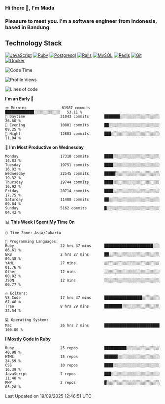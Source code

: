### Hi there 👋, I'm Mada
### Pleasure to meet you. I'm a software engineer from Indonesia, based in Bandung.

## Technology Stack

[![JavaScript](https://img.shields.io/badge/-JavaScript-%23F7DF1C?style=flat-square&logo=javascript&logoColor=000000&labelColor=%23F7DF1C&color=%23FFCE5A)](https://www.javascript.com/)
[![Ruby](https://img.shields.io/badge/Ruby-CC342D?style=flat-square&logo=ruby&logoColor=white)](https://www.ruby-lang.org/en/)
[![Postgresql](https://img.shields.io/badge/PostgreSQL-316192?style=flat-square&logo=postgresql&logoColor=ffffff)](https://www.postgresql.org/)
[![Rails](https://img.shields.io/badge/Ruby_on_Rails-CC0000?style=flat-square&logo=ruby-on-rails&logoColor=white)](https://rubyonrails.org/)
[![MySQL](https://img.shields.io/badge/-MySQL-4479A1?style=flat-square&logo=MySQL&logoColor=ffffff)](https://www.mysql.com/)
[![Redis](https://img.shields.io/badge/-Redis-DC382D?style=flat-square&logo=Redis&logoColor=ffffff)](https://redis.io/)
[![Git](https://img.shields.io/badge/-Git-%23F05032?style=flat-square&logo=git&logoColor=%23ffffff)](https://git-scm.com/)
[![Docker](https://img.shields.io/badge/-Docker-2496ED?style=flat-square&logo=docker&logoColor=ffffff)](https://www.docker.com/)
<!--
**madaarya/madaarya** is a ✨ _special_ ✨ repository because its `README.md` (this file) appears on your GitHub profile.

Here are some ideas to get you started:

- 🔭 I’m currently working on ...
- 🌱 I’m currently learning ...
- 👯 I’m looking to collaborate on ...
- 🤔 I’m looking for help with ...
- 💬 Ask me about ...
- 📫 How to reach me: ...
- 😄 Pronouns: ...
- ⚡ Fun fact: ...
-->
<!--START_SECTION:waka-->
![Code Time](http://img.shields.io/badge/Code%20Time-7%2C729%20hrs%2023%20mins-blue)

![Profile Views](http://img.shields.io/badge/Profile%20Views-0-blue)

![Lines of code](https://img.shields.io/badge/From%20Hello%20World%20I%27ve%20Written-53.8%20million%20lines%20of%20code-blue)

**I'm an Early 🐤** 

```text
🌞 Morning                61987 commits       █████████████░░░░░░░░░░░░   53.11 % 
🌆 Daytime                31043 commits       ███████░░░░░░░░░░░░░░░░░░   26.60 % 
🌃 Evening                10801 commits       ██░░░░░░░░░░░░░░░░░░░░░░░   09.25 % 
🌙 Night                  12883 commits       ███░░░░░░░░░░░░░░░░░░░░░░   11.04 % 
```
📅 **I'm Most Productive on Wednesday** 

```text
Monday                   17310 commits       ████░░░░░░░░░░░░░░░░░░░░░   14.83 % 
Tuesday                  19751 commits       ████░░░░░░░░░░░░░░░░░░░░░   16.92 % 
Wednesday                22545 commits       █████░░░░░░░░░░░░░░░░░░░░   19.32 % 
Thursday                 19744 commits       ████░░░░░░░░░░░░░░░░░░░░░   16.92 % 
Friday                   20714 commits       ████░░░░░░░░░░░░░░░░░░░░░   17.75 % 
Saturday                 11488 commits       ██░░░░░░░░░░░░░░░░░░░░░░░   09.84 % 
Sunday                   5162 commits        █░░░░░░░░░░░░░░░░░░░░░░░░   04.42 % 
```


📊 **This Week I Spent My Time On** 

```text
🕑︎ Time Zone: Asia/Jakarta

💬 Programming Languages: 
Ruby                     22 hrs 37 mins      ██████████████████████░░░   86.61 % 
ERB                      2 hrs 27 mins       ██░░░░░░░░░░░░░░░░░░░░░░░   09.38 % 
YAML                     27 mins             ░░░░░░░░░░░░░░░░░░░░░░░░░   01.76 % 
Other                    12 mins             ░░░░░░░░░░░░░░░░░░░░░░░░░   00.82 % 
JSON                     12 mins             ░░░░░░░░░░░░░░░░░░░░░░░░░   00.77 % 

🔥 Editors: 
VS Code                  17 hrs 37 mins      █████████████████░░░░░░░░   67.46 % 
Trae                     8 hrs 29 mins       ████████░░░░░░░░░░░░░░░░░   32.54 % 

💻 Operating System: 
Mac                      26 hrs 7 mins       █████████████████████████   100.00 % 
```

**I Mostly Code in Ruby** 

```text
Ruby                     25 repos            ██████████░░░░░░░░░░░░░░░   40.98 % 
HTML                     15 repos            ██████░░░░░░░░░░░░░░░░░░░   24.59 % 
CSS                      10 repos            ████░░░░░░░░░░░░░░░░░░░░░   16.39 % 
JavaScript               7 repos             ███░░░░░░░░░░░░░░░░░░░░░░   11.48 % 
PHP                      2 repos             █░░░░░░░░░░░░░░░░░░░░░░░░   03.28 % 
```




 Last Updated on 19/09/2025 12:46:51 UTC
<!--END_SECTION:waka-->
